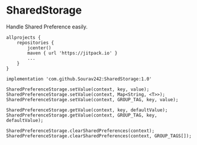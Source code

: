 # SharedStorage
Handle Shared Preference easily.

    
    allprojects {
        repositories {
            jcenter()
            maven { url 'https://jitpack.io' }
            ...
        }
    }
    
    implementation 'com.github.Sourav242:SharedStorage:1.0'
    
    SharedPreferenceStorage.setValue(context, key, value);
    SharedPreferenceStorage.setValue(context, Map<String, <T>>);
    SharedPreferenceStorage.setValue(context, GROUP_TAG, key, value);
    
    SharedPreferenceStorage.getValue(context, key, defaultValue);
    SharedPreferenceStorage.getValue(context, GROUP_TAG, key, defaultValue);
    
    SharedPreferenceStorage.clearSharedPreferences(context);
    SharedPreferenceStorage.clearSharedPreferences(context, GROUP_TAGS[]);
